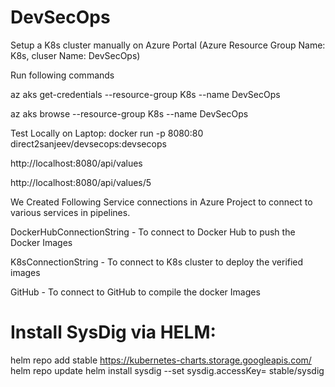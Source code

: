 # DevSecOps
Setup a K8s cluster manually on Azure Portal (Azure Resource Group Name: K8s, cluser Name: DevSecOps)

Run following commands

az aks get-credentials --resource-group K8s --name DevSecOps

az aks browse --resource-group K8s --name DevSecOps

Test Locally on Laptop:
docker run -p 8080:80 direct2sanjeev/devsecops:devsecops

http://localhost:8080/api/values

http://localhost:8080/api/values/5

We Created Following Service connections in Azure Project to connect to various services in pipelines. 

DockerHubConnectionString - To connect to Docker Hub to push the Docker Images

K8sConnectionString - To connect to K8s cluster to deploy the verified images

GitHub - To connect to GitHub to compile the docker Images 


# Install SysDig via HELM:

helm repo add stable https://kubernetes-charts.storage.googleapis.com/
helm repo update
helm install sysdig --set sysdig.accessKey=<SYSDIG ACCESS KEY> stable/sysdig
